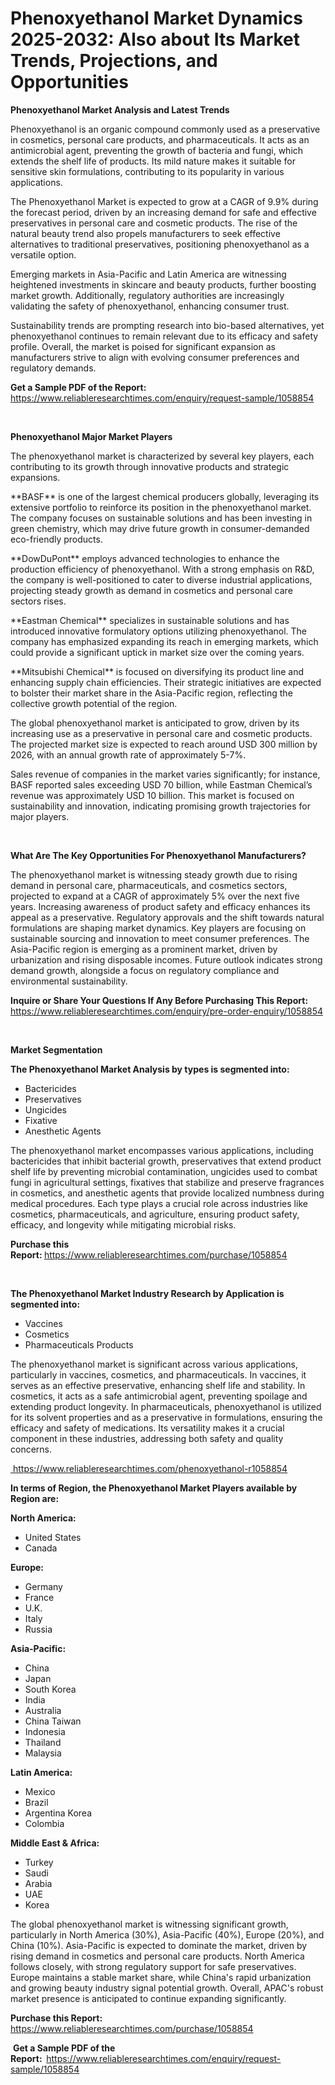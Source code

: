 <p><h1>Phenoxyethanol Market Dynamics 2025-2032: Also about Its Market Trends, Projections, and Opportunities</h1></p><p><strong>Phenoxyethanol Market Analysis and Latest Trends</strong></p>
<p><p>Phenoxyethanol is an organic compound commonly used as a preservative in cosmetics, personal care products, and pharmaceuticals. It acts as an antimicrobial agent, preventing the growth of bacteria and fungi, which extends the shelf life of products. Its mild nature makes it suitable for sensitive skin formulations, contributing to its popularity in various applications.</p><p>The Phenoxyethanol Market is expected to grow at a CAGR of 9.9% during the forecast period, driven by an increasing demand for safe and effective preservatives in personal care and cosmetic products. The rise of the natural beauty trend also propels manufacturers to seek effective alternatives to traditional preservatives, positioning phenoxyethanol as a versatile option. </p><p>Emerging markets in Asia-Pacific and Latin America are witnessing heightened investments in skincare and beauty products, further boosting market growth. Additionally, regulatory authorities are increasingly validating the safety of phenoxyethanol, enhancing consumer trust. </p><p>Sustainability trends are prompting research into bio-based alternatives, yet phenoxyethanol continues to remain relevant due to its efficacy and safety profile. Overall, the market is poised for significant expansion as manufacturers strive to align with evolving consumer preferences and regulatory demands.</p></p>
<p><strong>Get a Sample PDF of the Report:&nbsp;</strong> <a href="https://www.reliableresearchtimes.com/enquiry/request-sample/1058854?utm_campaign=3357&utm_medium=2&utm_source=Github&utm_content=ia&utm_term=16042025&utm_id=phenoxyethanol">https://www.reliableresearchtimes.com/enquiry/request-sample/1058854</a></p>
<p>&nbsp;</p>
<p><strong>Phenoxyethanol Major Market Players</strong></p>
<p><p>The phenoxyethanol market is characterized by several key players, each contributing to its growth through innovative products and strategic expansions. </p><p>**BASF** is one of the largest chemical producers globally, leveraging its extensive portfolio to reinforce its position in the phenoxyethanol market. The company focuses on sustainable solutions and has been investing in green chemistry, which may drive future growth in consumer-demanded eco-friendly products.</p><p>**DowDuPont** employs advanced technologies to enhance the production efficiency of phenoxyethanol. With a strong emphasis on R&D, the company is well-positioned to cater to diverse industrial applications, projecting steady growth as demand in cosmetics and personal care sectors rises.</p><p>**Eastman Chemical** specializes in sustainable solutions and has introduced innovative formulatory options utilizing phenoxyethanol. The company has emphasized expanding its reach in emerging markets, which could provide a significant uptick in market size over the coming years.</p><p>**Mitsubishi Chemical** is focused on diversifying its product line and enhancing supply chain efficiencies. Their strategic initiatives are expected to bolster their market share in the Asia-Pacific region, reflecting the collective growth potential of the region.</p><p>The global phenoxyethanol market is anticipated to grow, driven by its increasing use as a preservative in personal care and cosmetic products. The projected market size is expected to reach around USD 300 million by 2026, with an annual growth rate of approximately 5-7%.</p><p>Sales revenue of companies in the market varies significantly; for instance, BASF reported sales exceeding USD 70 billion, while Eastman Chemical’s revenue was approximately USD 10 billion. This market is focused on sustainability and innovation, indicating promising growth trajectories for major players.</p></p>
<p>&nbsp;</p>
<p><strong>What Are The Key Opportunities For Phenoxyethanol Manufacturers?</strong></p>
<p><p>The phenoxyethanol market is witnessing steady growth due to rising demand in personal care, pharmaceuticals, and cosmetics sectors, projected to expand at a CAGR of approximately 5% over the next five years. Increasing awareness of product safety and efficacy enhances its appeal as a preservative. Regulatory approvals and the shift towards natural formulations are shaping market dynamics. Key players are focusing on sustainable sourcing and innovation to meet consumer preferences. The Asia-Pacific region is emerging as a prominent market, driven by urbanization and rising disposable incomes. Future outlook indicates strong demand growth, alongside a focus on regulatory compliance and environmental sustainability.</p></p>
<p><strong>Inquire or Share Your Questions If Any Before Purchasing This Report:</strong> <a href="https://www.reliableresearchtimes.com/enquiry/pre-order-enquiry/1058854?utm_campaign=3357&utm_medium=2&utm_source=Github&utm_content=ia&utm_term=16042025&utm_id=phenoxyethanol">https://www.reliableresearchtimes.com/enquiry/pre-order-enquiry/1058854</a></p>
<p>&nbsp;</p>
<p><strong>Market Segmentation</strong></p>
<p><strong>The Phenoxyethanol Market Analysis by types is segmented into:</strong></p>
<p><ul><li>Bactericides</li><li>Preservatives</li><li>Ungicides</li><li>Fixative</li><li>Anesthetic Agents</li></ul></p>
<p><p>The phenoxyethanol market encompasses various applications, including bactericides that inhibit bacterial growth, preservatives that extend product shelf life by preventing microbial contamination, ungicides used to combat fungi in agricultural settings, fixatives that stabilize and preserve fragrances in cosmetics, and anesthetic agents that provide localized numbness during medical procedures. Each type plays a crucial role across industries like cosmetics, pharmaceuticals, and agriculture, ensuring product safety, efficacy, and longevity while mitigating microbial risks.</p></p>
<p><strong>Purchase this Report:&nbsp;</strong><a href="https://www.reliableresearchtimes.com/purchase/1058854?utm_campaign=3357&utm_medium=2&utm_source=Github&utm_content=ia&utm_term=16042025&utm_id=phenoxyethanol">https://www.reliableresearchtimes.com/purchase/1058854</a></p>
<p>&nbsp;</p>
<p><strong>The Phenoxyethanol Market Industry Research by Application is segmented into:</strong></p>
<p><ul><li>Vaccines</li><li>Cosmetics</li><li>Pharmaceuticals Products</li></ul></p>
<p><p>The phenoxyethanol market is significant across various applications, particularly in vaccines, cosmetics, and pharmaceuticals. In vaccines, it serves as an effective preservative, enhancing shelf life and stability. In cosmetics, it acts as a safe antimicrobial agent, preventing spoilage and extending product longevity. In pharmaceuticals, phenoxyethanol is utilized for its solvent properties and as a preservative in formulations, ensuring the efficacy and safety of medications. Its versatility makes it a crucial component in these industries, addressing both safety and quality concerns.</p></p>
<p><a href="https://www.reliableresearchtimes.com/phenoxyethanol-r1058854?utm_campaign=3357&utm_medium=2&utm_source=Github&utm_content=ia&utm_term=16042025&utm_id=phenoxyethanol">&nbsp;https://www.reliableresearchtimes.com/phenoxyethanol-r1058854</a></p>
<p><strong>In terms of Region, the Phenoxyethanol Market Players available by Region are:</strong></p>
<p>
    <p> <strong> North America: </strong>
        <ul>
            <li>United States</li>
            <li>Canada</li>
        </ul>
        </p> 
    <p> <strong> Europe: </strong>
        <ul>
            <li>Germany</li>
            <li>France</li>
            <li>U.K.</li>
            <li>Italy</li>
            <li>Russia</li>
        </ul>
        </p> 
    <p> <strong> Asia-Pacific: </strong>
        <ul>
            <li>China</li>
            <li>Japan</li>
            <li>South Korea</li>
            <li>India</li>
            <li>Australia</li>
            <li>China Taiwan</li>
            <li>Indonesia</li>
            <li>Thailand</li>
            <li>Malaysia</li>
        </ul>
        </p> 
    <p> <strong> Latin America: </strong>
        <ul>
            <li>Mexico</li>
            <li>Brazil</li>
            <li>Argentina Korea</li>
            <li>Colombia</li>
        </ul>
        </p> 
    <p> <strong> Middle East & Africa: </strong>
        <ul>
            <li>Turkey</li>
            <li>Saudi</li>
            <li>Arabia</li>
            <li>UAE</li>
            <li>Korea</li>
        </ul>
    </p>
    </p>
<p><p>The global phenoxyethanol market is witnessing significant growth, particularly in North America (30%), Asia-Pacific (40%), Europe (20%), and China (10%). Asia-Pacific is expected to dominate the market, driven by rising demand in cosmetics and personal care products. North America follows closely, with strong regulatory support for safe preservatives. Europe maintains a stable market share, while China's rapid urbanization and growing beauty industry signal potential growth. Overall, APAC's robust market presence is anticipated to continue expanding significantly.</p></p>
<p><strong>Purchase this Report: </strong><a href="https://www.reliableresearchtimes.com/purchase/1058854?utm_campaign=3357&utm_medium=2&utm_source=Github&utm_content=ia&utm_term=16042025&utm_id=phenoxyethanol">https://www.reliableresearchtimes.com/purchase/1058854</a></p>
<p>&nbsp;<strong>Get a Sample PDF of the Report:&nbsp;&nbsp;</strong><a href="https://www.reliableresearchtimes.com/enquiry/request-sample/1058854?utm_campaign=3357&utm_medium=2&utm_source=Github&utm_content=ia&utm_term=16042025&utm_id=phenoxyethanol">https://www.reliableresearchtimes.com/enquiry/request-sample/1058854</a></p>
<p><strong></strong></p>
<p><p></p><p></p><p></p></p>